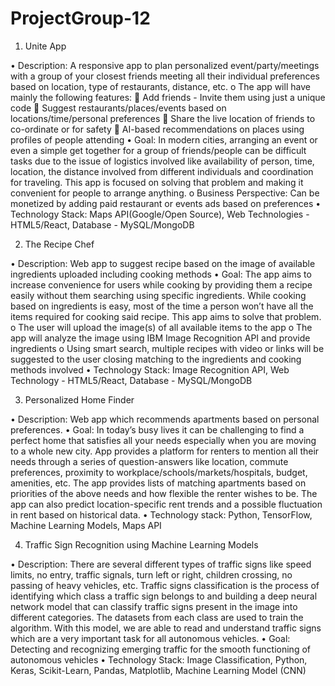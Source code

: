 # ProjectGroup-12

1. Unite App

•	Description:  A responsive app to plan personalized event/party/meetings with a group of your closest friends meeting all their individual preferences based on location, type of restaurants, distance, etc.
o	The app will have mainly the following features: 
	Add friends - Invite them using just a unique code
	Suggest restaurants/places/events based on locations/time/personal preferences
	Share the live location of friends to co-ordinate or for safety
	AI-based recommendations on places using profiles of people attending
•	Goal: In modern cities, arranging an event or even a simple get together for a group of friends/people can be difficult tasks due to the issue of logistics involved like availability of person, time, location, the distance involved from different individuals and coordination for traveling. This app is focused on solving that problem and making it convenient for people to arrange anything.
o	Business Perspective: Can be monetized by adding paid restaurant or events ads based on preferences
•	Technology Stack: Maps API(Google/Open Source), Web Technologies - HTML5/React, Database - MySQL/MongoDB
 
 
 
2. The Recipe Chef

•	Description: Web app to suggest recipe based on the image of available ingredients uploaded including cooking methods
•	Goal:  The app aims to increase convenience for users while cooking by providing them a recipe easily without them searching using specific ingredients. While cooking based on ingredients is easy, most of the time a person won’t have all the items required for cooking said recipe. This app aims to solve that problem.
o	The user will upload the image(s) of all available items to the app
o	The app will analyze the image using IBM Image Recognition API and provide ingredients
o	Using smart search, multiple recipes with video or links will be suggested to the user closing matching to the ingredients and cooking methods involved
•	Technology Stack:  Image Recognition API, Web Technology - HTML5/React, Database - MySQL/MongoDB



3. Personalized Home Finder

•	Description: Web app which recommends apartments based on personal preferences.
•	Goal: In today’s busy lives it can be challenging to find a perfect home that satisfies all your needs especially when you are moving to a whole new city. App provides a platform for renters to mention all their needs through a series of question-answers like location, commute preferences, proximity to workplace/schools/markets/hospitals, budget, amenities, etc. The app provides lists of matching apartments based on priorities of the above needs and how flexible the renter wishes to be. The app can also predict location-specific rent trends and a possible fluctuation in rent based on historical data.
•	Technology stack: Python, TensorFlow, Machine Learning Models, Maps API
 
  
 
4. Traffic Sign Recognition using Machine Learning Models

•	Description: There are several different types of traffic signs like speed limits, no entry, traffic signals, turn left or right, children crossing, no passing of heavy vehicles, etc. Traffic signs classification is the process of identifying which class a traffic sign belongs to and building a deep neural network model that can classify traffic signs present in the image into different categories. The datasets from each class are used to train the algorithm. With this model, we are able to read and understand traffic signs which are a very important task for all autonomous vehicles.
•	Goal: Detecting and recognizing emerging traffic for the smooth functioning of autonomous vehicles
•	Technology Stack: Image Classification, Python, Keras, Scikit-Learn, Pandas, Matplotlib, Machine Learning Model (CNN)
